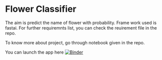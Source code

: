 # Flower Classifier

The aim is predict the name of flower with probability. 
Frame work used is fastai.
For further requiremnts list, you can check the reuirement file in the repo.

To know more about project, go through notebook given in the repo. 

You can launch the app here [![Binder](https://mybinder.org/badge_logo.svg)](https://mybinder.org/v2/gh/khanmustuffa11/flower_classifier/HEAD?filepath=gui.ipynb)
